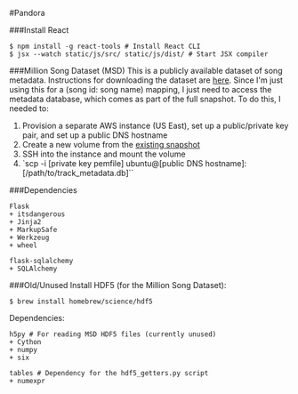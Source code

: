#Pandora

###Install React
```
$ npm install -g react-tools # Install React CLI
$ jsx --watch static/js/src/ static/js/dist/ # Start JSX compiler
```

###Million Song Dataset (MSD)
This is a publicly available dataset of song metadata. Instructions for downloading the dataset are [here](http://labrosa.ee.columbia.edu/millionsong/pages/getting-dataset). Since I'm just using this for a (song id: song name) mapping, I just need to access the metadata database, which comes as part of the full snapshot. To do this, I needed to:
1. Provision a separate AWS instance (US East), set up a public/private key pair, and set up a public DNS hostname
2. Create a new volume from the [existing snapshot](https://aws.amazon.com/datasets/million-song-dataset/)
3. SSH into the instance and mount the volume
4. `scp -i [private key pemfile] ubuntu@[public DNS hostname]:[/path/to/track_metadata.db]``

###Dependencies
```
Flask
+ itsdangerous
+ Jinja2
+ MarkupSafe
+ Werkzeug
+ wheel

flask-sqlalchemy
+ SQLAlchemy
```

###Old/Unused
Install HDF5 (for the Million Song Dataset):
```
$ brew install homebrew/science/hdf5
```
Dependencies:
```
h5py # For reading MSD HDF5 files (currently unused)
+ Cython
+ numpy
+ six

tables # Dependency for the hdf5_getters.py script
+ numexpr
```
